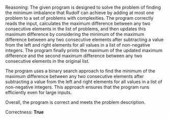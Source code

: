 Reasoning: 
The given program is designed to solve the problem of finding the minimum imbalance that Rudolf can achieve by adding at most one problem to a set of problems with complexities. The program correctly reads the input, calculates the maximum difference between any two consecutive elements in the list of problems, and then updates this maximum difference by considering the minimum of the maximum difference between any two consecutive elements after subtracting a value from the left and right elements for all values in a list of non-negative integers. The program finally prints the maximum of the updated maximum difference and the second maximum difference between any two consecutive elements in the original list.

The program uses a binary search approach to find the minimum of the maximum difference between any two consecutive elements after subtracting a value from the left and right elements for all values in a list of non-negative integers. This approach ensures that the program runs efficiently even for large inputs.

Overall, the program is correct and meets the problem description.

Correctness: **True**